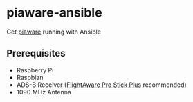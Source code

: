 # piaware-ansible

Get [piaware](https://github.com/flightaware/piaware) running with Ansible

## Prerequisites

* Raspberry Pi
* Raspbian
* ADS-B Receiver ([FlightAware Pro Stick Plus](https://flightaware.com/adsb/prostick/) recommended)
* 1090 MHz Antenna